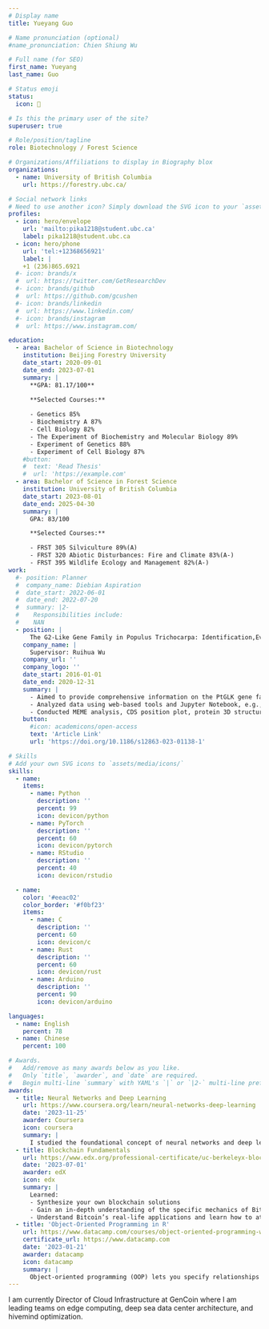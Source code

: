 ```yaml
---
# Display name
title: Yueyang Guo

# Name pronunciation (optional)
#name_pronunciation: Chien Shiung Wu

# Full name (for SEO)
first_name: Yueyang
last_name: Guo

# Status emoji
status:
  icon: 🔬

# Is this the primary user of the site?
superuser: true

# Role/position/tagline
role: Biotechnology / Forest Science

# Organizations/Affiliations to display in Biography blox
organizations:
  - name: University of British Columbia
    url: https://forestry.ubc.ca/

# Social network links
# Need to use another icon? Simply download the SVG icon to your `assets/media/icons/` folder.
profiles:
  - icon: hero/envelope
    url: 'mailto:pika1218@student.ubc.ca'
    label: pika1218@student.ubc.ca
  - icon: hero/phone
    url: 'tel:+12368656921'
    label: |
    +1 (236)865.6921
  #- icon: brands/x
  #  url: https://twitter.com/GetResearchDev
  #- icon: brands/github
  #  url: https://github.com/gcushen
  #- icon: brands/linkedin
  #  url: https://www.linkedin.com/
  #- icon: brands/instagram
  #  url: https://www.instagram.com/

education:
  - area: Bachelor of Science in Biotechnology
    institution: Beijing Forestry University
    date_start: 2020-09-01
    date_end: 2023-07-01
    summary: |
      **GPA: 81.17/100**
      
      **Selected Courses:**

      - Genetics 85%
      - Biochemistry A 87%
      - Cell Biology 82%
      - The Experiment of Biochemistry and Molecular Biology 89% 
      - Experiment of Genetics 88%
      - Experiment of Cell Biology 87%
    #button:
    #  text: 'Read Thesis'
    #  url: 'https://example.com'
  - area: Bachelor of Science in Forest Science
    institution: University of British Columbia
    date_start: 2023-08-01
    date_end: 2025-04-30
    summary: |
      GPA: 83/100

      **Selected Courses:**

      - FRST 305 Silviculture 89%(A)
      - FRST 320 Abiotic Disturbances: Fire and Climate 83%(A-)
      - FRST 395 Wildlife Ecology and Management 82%(A-)
work:
  #- position: Planner
  #  company_name: Diebian Aspiration
  #  date_start: 2022-06-01
  #  date_end: 2022-07-20
  #  summary: |2-
  #    Responsibilities include:
  #    NAN
  - position: |
      The G2-Like Gene Family in Populus Trichocarpa: Identification,Evolution and Expression Profiles
    company_name: |
      Supervisor: Ruihua Wu
    company_url: ''
    company_logo: ''
    date_start: 2016-01-01
    date_end: 2020-12-31
    summary: |
      - Aimed to provide comprehensive information on the PtGLK gene family and elucidate the potential functional characterization of PtGLK genes in P. trichocarpa;
      - Analyzed data using web-based tools and Jupyter Notebook, e.g., promoter analysis;
      - Conducted MEME analysis, CDS position plot, protein 3D structure prediction, RNA hot map plot and validation, etc., contributing to the project progress.
    button:
      #icon: academicons/open-access
      text: 'Article Link'
      url: 'https://doi.org/10.1186/s12863-023-01138-1'

# Skills
# Add your own SVG icons to `assets/media/icons/`
skills:
  - name: 
    items:
      - name: Python
        description: ''
        percent: 99
        icon: devicon/python
      - name: PyTorch
        description: ''
        percent: 60
        icon: devicon/pytorch
      - name: RStudio
        description: ''
        percent: 40
        icon: devicon/rstudio

  - name:
    color: '#eeac02'
    color_border: '#f0bf23'
    items:
      - name: C
        description: ''
        percent: 60
        icon: devicon/c
      - name: Rust
        description: ''
        percent: 60
        icon: devicon/rust
      - name: Arduino
        description: ''
        percent: 90
        icon: devicon/arduino

languages:
  - name: English
    percent: 78
  - name: Chinese
    percent: 100

# Awards.
#   Add/remove as many awards below as you like.
#   Only `title`, `awarder`, and `date` are required.
#   Begin multi-line `summary` with YAML's `|` or `|2-` multi-line prefix and indent 2 spaces below.
awards:
  - title: Neural Networks and Deep Learning
    url: https://www.coursera.org/learn/neural-networks-deep-learning
    date: '2023-11-25'
    awarder: Coursera
    icon: coursera
    summary: |
      I studied the foundational concept of neural networks and deep learning. By the end, I was familiar with the significant technological trends driving the rise of deep learning; build, train, and apply fully connected deep neural networks; implement efficient (vectorized) neural networks; identify key parameters in a neural network’s architecture; and apply deep learning to your own applications.
  - title: Blockchain Fundamentals
    url: https://www.edx.org/professional-certificate/uc-berkeleyx-blockchain-fundamentals
    date: '2023-07-01'
    awarder: edX
    icon: edx
    summary: |
      Learned:
      - Synthesize your own blockchain solutions
      - Gain an in-depth understanding of the specific mechanics of Bitcoin
      - Understand Bitcoin’s real-life applications and learn how to attack and destroy Bitcoin, Ethereum, smart contracts and Dapps, and alternatives to Bitcoin’s Proof-of-Work consensus algorithm
  - title: 'Object-Oriented Programming in R'
    url: https://www.datacamp.com/courses/object-oriented-programming-with-s3-and-r6-in-r
    certificate_url: https://www.datacamp.com
    date: '2023-01-21'
    awarder: datacamp
    icon: datacamp
    summary: |
      Object-oriented programming (OOP) lets you specify relationships between functions and the objects that they can act on, helping you manage complexity in your code. This is an intermediate level course, providing an introduction to OOP, using the S3 and R6 systems. S3 is a great day-to-day R programming tool that simplifies some of the functions that you write. R6 is especially useful for industry-specific analyses, working with web APIs, and building GUIs.
---
```


I am currently Director of Cloud Infrastructure at GenCoin where I am leading teams on edge computing, deep sea data center architecture, and hivemind optimization.
